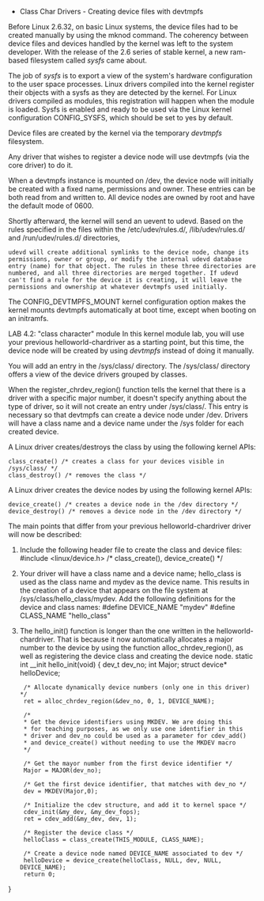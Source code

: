 - Class Char Drivers - 
Creating device files with devtmpfs

Before Linux 2.6.32, on basic Linux systems, the device files had to be created manually by using the mknod command. The coherency between device files and devices handled by the kernel was left to the system developer. With the release of the 2.6 series of stable kernel, a new ram-based filesystem called *sysfs* came about. 

The job of *sysfs* is to export a view of the system's hardware configuration to the user space processes. Linux drivers compiled into the kernel register their objects with a sysfs as they are detected by the kernel. For Linux drivers compiled as modules, this registration will happen when the module is loaded. Sysfs is enabled and ready to be used via the Linux kernel configuration CONFIG_SYSFS, which should be set to yes by default.

Device files are created by the kernel via the temporary *devtmpfs* filesystem. 

Any driver that wishes to register a device node will use devtmpfs (via the core driver) to do it. 

When a devtmpfs instance is mounted on /dev, the device node will initially be created with a fixed name, permissions and owner. These entries can be both read from and written to. All device nodes are owned by root and have the default mode of 0600.

Shortly afterward, the kernel will send an uevent to udevd. Based on the rules specified in the files within the 
		/etc/udev/rules.d/, 
		/lib/udev/rules.d/ and 
		/run/udev/rules.d/ directories, 

	udevd will create additional symlinks to the device node, change its permissions, owner or group, or modify the internal udevd database entry (name) for that object. The rules in these three directories are numbered, and all three directories are merged together. If udevd can't find a rule for the device it is creating, it will leave the permissions and ownership at whatever devtmpfs used initially. 

The CONFIG_DEVTMPFS_MOUNT kernel configuration option makes the kernel mounts devtmpfs automatically at boot time, except when booting on an initramfs.

LAB 4.2: "class character" module
In this kernel module lab, you will use your previous helloworld-chardriver  as a starting point, but this time, the device node will be created by using *devtmpfs* instead of doing it manually.

You will add an entry in the /sys/class/ directory. The /sys/class/ directory offers a view of the device drivers grouped by classes. 

When the register_chrdev_region() function tells the kernel that there is a driver with a specific major number, it doesn't specify anything about the type of driver, so it will not create an entry under /sys/class/. This entry is necessary so that devtmpfs can create a device node under /dev. Drivers will have a class name and a device name under the /sys folder for each created device.

A Linux driver creates/destroys the class by using the following kernel APIs:

	class_create() /* creates a class for your devices visible in /sys/class/ */
	class_destroy() /* removes the class */

A Linux driver creates the device nodes by using the following kernel APIs:

	device_create() /* creates a device node in the /dev directory */
	device_destroy() /* removes a device node in the /dev directory */

The main points that differ from your previous helloworld-chardriver driver will now be
described:

1. Include the following header file to create the class and device files:
	#include <linux/device.h> /* class_create(), device_create() */

2. Your driver will have a class name and a device name; hello_class is used as the class name and mydev as the device name. 
This results in the creation of a device that appears on the file system at /sys/class/hello_class/mydev. 
Add the following definitions for the device and class names:
	#define
	 DEVICE_NAME "mydev"
	#define
	 CLASS_NAME "hello_class"

3. The hello_init() function is longer than the one written in the helloworld-chardriver. That is because it now automatically allocates a major number to the device by using the function alloc_chrdev_region(), as well as registering the device class and creating the device node.
	static int __init hello_init(void)
	{
		dev_t dev_no;
		int Major;
		struct device* helloDevice;

		/* Allocate dynamically device numbers (only one in this driver) */
		ret = alloc_chrdev_region(&dev_no, 0, 1, DEVICE_NAME);

		/*
		* Get the device identifiers using MKDEV. We are doing this
		* for teaching purposes, as we only use one identifier in this
		* driver and dev_no could be used as a parameter for cdev_add()
		* and device_create() without needing to use the MKDEV macro
		*/

		/* Get the mayor number from the first device identifier */
		Major = MAJOR(dev_no);

		/* Get the first device identifier, that matches with dev_no */
		dev = MKDEV(Major,0);

		/* Initialize the cdev structure, and add it to kernel space */
		cdev_init(&my_dev, &my_dev_fops);
		ret = cdev_add(&my_dev, dev, 1);

		/* Register the device class */
		helloClass = class_create(THIS_MODULE, CLASS_NAME);

		/* Create a device node named DEVICE_NAME associated to dev */
		helloDevice = device_create(helloClass, NULL, dev, NULL, DEVICE_NAME);
		return 0;
}



